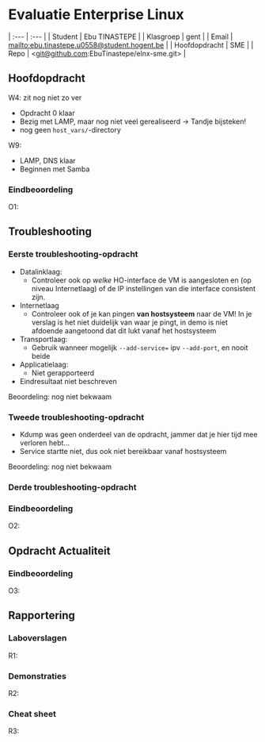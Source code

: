 # Evaluatie Enterprise Linux

| :---          | :---                                           |
| Student       | Ebu TINASTEPE                                  |
| Klasgroep     | gent                                           |
| Email         | <mailto:ebu.tinastepe.u0558@student.hogent.be> |
| Hoofdopdracht | SME                                            |
| Repo          | <git@github.com:EbuTinastepe/elnx-sme.git>     |

## Hoofdopdracht

W4: zit nog niet zo ver

- Opdracht 0 klaar
- Bezig met LAMP, maar nog niet veel gerealiseerd -> Tandje bijsteken!
- nog geen `host_vars/`-directory

W9:

- LAMP, DNS klaar
- Beginnen met Samba

### Eindbeoordeling

O1: <BEOORDELING>

## Troubleshooting

### Eerste troubleshooting-opdracht

- Datalinklaag:
    - Controleer ook op *welke* HO-interface de VM is aangesloten en (op niveau Internetlaag) of de IP instellingen van die interface consistent zijn.
- Internetlaag
    - Controleer ook of je kan pingen **van hostsysteem** naar de VM! In je verslag is het niet duidelijk van waar je pingt, in demo is niet afdoende aangetoond dat dit lukt vanaf het hostsysteem
- Transportlaag:
    - Gebruik wanneer mogelijk `--add-service=` ipv `--add-port`, en nooit beide
- Applicatielaag:
    - Niet gerapporteerd
- Eindresultaat niet beschreven

Beoordeling: nog niet bekwaam

### Tweede troubleshooting-opdracht

- Kdump was geen onderdeel van de opdracht, jammer dat je hier tijd mee verloren hebt...
- Service startte niet, dus ook niet bereikbaar vanaf hostsysteem

Beoordeling: nog niet bekwaam

### Derde troubleshooting-opdracht


### Eindbeoordeling

O2: <BEOORDELING>

## Opdracht Actualiteit

### Eindbeoordeling

O3: <BEOORDELING>

## Rapportering

### Laboverslagen

R1: <BEOORDELING>

### Demonstraties

R2: <BEOORDELING>

### Cheat sheet

R3: <BEOORDELING>

